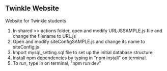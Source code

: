 ## Twinkle Website

Website for Twinkle students

1. In shared >> actions folder, open and modify URLJSSAMPLE.js file and change the filename to URL.js
2. Open and modify siteConfigSAMPLE.js and change its name to siteConfig.js
3. Import mysql_setting.sql file to set up the initial database structure
4. Install npm dependencies by typing in "npm install" on terminal.
5. To run, type in on terminal, "npm run dev"
